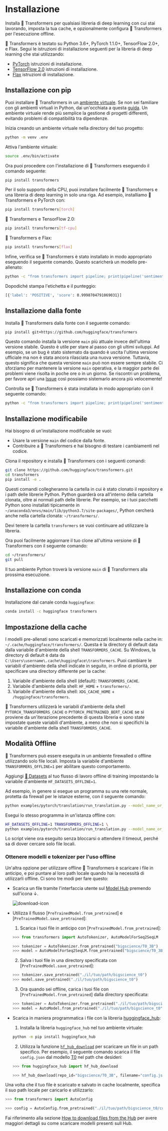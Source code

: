 <!---
Copyright 2022 The HuggingFace Team. All rights reserved.

Licensed under the Apache License, Version 2.0 (the "License");
you may not use this file except in compliance with the License.
You may obtain a copy of the License at

    http://www.apache.org/licenses/LICENSE-2.0

Unless required by applicable law or agreed to in writing, software
distributed under the License is distributed on an "AS IS" BASIS,
WITHOUT WARRANTIES OR CONDITIONS OF ANY KIND, either express or implied.
See the License for the specific language governing permissions and
limitations under the License.

⚠️ Note that this file is in Markdown but contain specific syntax for our doc-builder (similar to MDX) that may not be
rendered properly in your Markdown viewer.

-->

# Installazione

Installa 🤗 Transformers per qualsiasi libreria di deep learning con cui stai lavorando, imposta la tua cache, e opzionalmente configura 🤗 Transformers per l'esecuzione offline.

🤗 Transformers è testato su Python 3.6+, PyTorch 1.1.0+, TensorFlow 2.0+, e Flax. Segui le istruzioni di installazione seguenti per la libreria di deep learning che stai utilizzando:

* [PyTorch](https://pytorch.org/get-started/locally/) istruzioni di installazione.
* [TensorFlow 2.0](https://www.tensorflow.org/install/pip) istruzioni di installazione.
* [Flax](https://flax.readthedocs.io/en/latest/) istruzioni di installazione.

## Installazione con pip

Puoi installare 🤗 Transformers in un [ambiente virtuale](https://docs.python.org/3/library/venv.html). Se non sei familiare con gli ambienti virtuali in Python, dai un'occhiata a questa [guida](https://packaging.python.org/guides/installing-using-pip-and-virtual-environments/). Un ambiente virtuale rende più semplice la gestione di progetti differenti, evitando problemi di compatibilità tra dipendenze.

Inizia creando un ambiente virtuale nella directory del tuo progetto:

```bash
python -m venv .env
```

Attiva l'ambiente virtuale:

```bash
source .env/bin/activate
```

Ora puoi procedere con l'installazione di 🤗 Transformers eseguendo il comando seguente:

```bash
pip install transformers
```

Per il solo supporto della CPU, puoi installare facilmente 🤗 Transformers e una libreria di deep learning in solo una riga. Ad esempio, installiamo 🤗 Transformers e PyTorch con:

```bash
pip install transformers[torch]
```

🤗 Transformers e TensorFlow 2.0:

```bash
pip install transformers[tf-cpu]
```

🤗 Transformers e Flax:

```bash
pip install transformers[flax]
```

Infine, verifica se 🤗 Transformers è stato installato in modo appropriato eseguendo il seguente comando. Questo scaricherà un modello pre-allenato:

```bash
python -c "from transformers import pipeline; print(pipeline('sentiment-analysis')('we love you'))"
```

Dopodiché stampa l'etichetta e il punteggio:

```bash
[{'label': 'POSITIVE', 'score': 0.9998704791069031}]
```

## Installazione dalla fonte

Installa 🤗 Transformers dalla fonte con il seguente comando:

```bash
pip install git+https://github.com/huggingface/transformers
```

Questo comando installa la versione `main` più attuale invece dell'ultima versione stabile. Questo è utile per stare al passo con gli ultimi sviluppi. Ad esempio, se un bug è stato sistemato da quando è uscita l'ultima versione ufficiale ma non è stata ancora rilasciata una nuova versione. Tuttavia, questo significa che questa versione `main` può non essere sempre stabile. Ci sforziamo per mantenere la versione `main` operativa, e la maggior parte dei problemi viene risolta in poche ore o in un giorno. Se riscontri un problema, per favore apri una [Issue](https://github.com/huggingface/transformers/issues) così possiamo sistemarlo ancora più velocemente!

Controlla se 🤗 Transformers è stata installata in modo appropriato con il seguente comando:

```bash
python -c "from transformers import pipeline; print(pipeline('sentiment-analysis')('I love you'))"
```

## Installazione modificabile

Hai bisogno di un'installazione modificabile se vuoi:

* Usare la versione `main` del codice dalla fonte.
* Contribuire a 🤗 Transformers e hai bisogno di testare i cambiamenti nel codice.

Clona il repository e installa 🤗 Transformers con i seguenti comandi:

```bash
git clone https://github.com/huggingface/transformers.git
cd transformers
pip install -e .
```

Questi comandi collegheranno la cartella in cui è stato clonato il repository e i path delle librerie Python. Python guarderà ora all'interno della cartella clonata, oltre ai normali path delle librerie. Per esempio, se i tuoi pacchetti Python sono installati tipicamente in `~/anaconda3/envs/main/lib/python3.7/site-packages/`, Python cercherà anche nella cartella clonata: `~/transformers/`.

<Tip warning={true}>

Devi tenere la cartella `transformers` se vuoi continuare ad utilizzare la libreria.

</Tip>

Ora puoi facilmente aggiornare il tuo clone all'ultima versione di 🤗 Transformers con il seguente comando:

```bash
cd ~/transformers/
git pull
```

Il tuo ambiente Python troverà la versione `main` di 🤗 Transformers alla prossima esecuzione.

## Installazione con conda

Installazione dal canale conda `huggingface`:

```bash
conda install -c huggingface transformers
```

## Impostazione della cache

I modelli pre-allenati sono scaricati e memorizzati localmente nella cache in: `~/.cache/huggingface/transformers/`. Questa è la directory di default data dalla variabile d'ambiente della shell `TRANSFORMERS_CACHE`. Su Windows, la directory di default è data da `C:\Users\username\.cache\huggingface\transformers`. Puoi cambiare le variabili d'ambiente della shell indicate in seguito, in ordine di priorità, per specificare una directory differente per la cache:

1. Variabile d'ambiente della shell (default): `TRANSFORMERS_CACHE`.
2. Variabile d'ambiente della shell: `HF_HOME` + `transformers/`.
3. Variabile d'ambiente della shell: `XDG_CACHE_HOME` + `/huggingface/transformers`.

<Tip>

🤗 Transformers utilizzerà le variabili d'ambiente della shell `PYTORCH_TRANSFORMERS_CACHE` o `PYTORCH_PRETRAINED_BERT_CACHE` se si proviene da un'iterazione precedente di questa libreria e sono state impostate queste variabili d'ambiente, a meno che non si specifichi la variabile d'ambiente della shell `TRANSFORMERS_CACHE`.

</Tip>

## Modalità Offline

🤗 Transformers può essere eseguita in un ambiente firewalled o offline utilizzando solo file locali. Imposta la variabile d'ambiente `TRANSFORMERS_OFFLINE=1` per abilitare questo comportamento.

<Tip>

Aggiungi [🤗 Datasets](https://huggingface.co/docs/datasets/) al tuo flusso di lavoro offline di training impostando la variabile d'ambiente `HF_DATASETS_OFFLINE=1`.

</Tip>

Ad esempio, in genere si esegue un programma su una rete normale, protetta da firewall per le istanze esterne, con il seguente comando:

```bash
python examples/pytorch/translation/run_translation.py --model_name_or_path t5-small --dataset_name wmt16 --dataset_config ro-en ...
```

Esegui lo stesso programma in un'istanza offline con:

```bash
HF_DATASETS_OFFLINE=1 TRANSFORMERS_OFFLINE=1 \
python examples/pytorch/translation/run_translation.py --model_name_or_path t5-small --dataset_name wmt16 --dataset_config ro-en ...
```

Lo script viene ora eseguito senza bloccarsi o attendere il timeout, perché sa di dover cercare solo file locali.

### Ottenere modelli e tokenizer per l'uso offline

Un'altra opzione per utilizzare offline 🤗 Transformers è scaricare i file in anticipo, e poi puntare al loro path locale quando hai la necessità di utilizzarli offline. Ci sono tre modi per fare questo:

* Scarica un file tramite l'interfaccia utente sul [Model Hub](https://huggingface.co/models) premendo sull'icona ↓.

    ![download-icon](https://huggingface.co/datasets/huggingface/documentation-images/resolve/main/download-icon.png)

* Utilizza il flusso [`PreTrainedModel.from_pretrained`] e [`PreTrainedModel.save_pretrained`]:

    1. Scarica i tuoi file in anticipo con [`PreTrainedModel.from_pretrained`]:

    ```py
    >>> from transformers import AutoTokenizer, AutoModelForSeq2SeqLM

    >>> tokenizer = AutoTokenizer.from_pretrained("bigscience/T0_3B")
    >>> model = AutoModelForSeq2SeqLM.from_pretrained("bigscience/T0_3B")
    ```

    2. Salva i tuoi file in una directory specificata con [`PreTrainedModel.save_pretrained`]:

    ```py
    >>> tokenizer.save_pretrained("./il/tuo/path/bigscience_t0")
    >>> model.save_pretrained("./il/tuo/path/bigscience_t0")
    ```

    3. Ora quando sei offline, carica i tuoi file con [`PreTrainedModel.from_pretrained`] dalla directory specificata:

    ```py
    >>> tokenizer = AutoTokenizer.from_pretrained("./il/tuo/path/bigscience_t0")
    >>> model = AutoModel.from_pretrained("./il/tuo/path/bigscience_t0")
    ```

* Scarica in maniera programmatica i file con la libreria [huggingface_hub](https://github.com/huggingface/huggingface_hub/tree/main/src/huggingface_hub):

    1. Installa la libreria `huggingface_hub` nel tuo ambiente virtuale:

    ```bash
    python -m pip install huggingface_hub
    ```

    2. Utilizza la funzione [`hf_hub_download`](https://huggingface.co/docs/hub/adding-a-library#download-files-from-the-hub) per scaricare un file in un path specifico. Per esempio, il seguente comando scarica il file `config.json` dal modello [T0](https://huggingface.co/bigscience/T0_3B) nel path che desideri:

    ```py
    >>> from huggingface_hub import hf_hub_download

    >>> hf_hub_download(repo_id="bigscience/T0_3B", filename="config.json", cache_dir="./il/tuo/path/bigscience_t0")
    ```

Una volta che il tuo file è scaricato e salvato in cache localmente, specifica il suo path locale per caricarlo e utilizzarlo:

```py
>>> from transformers import AutoConfig

>>> config = AutoConfig.from_pretrained("./il/tuo/path/bigscience_t0/config.json")
```

<Tip>

Fai riferimento alla sezione [How to download files from the Hub](https://huggingface.co/docs/hub/how-to-downstream) per avere maggiori dettagli su come scaricare modelli presenti sull Hub.

</Tip>